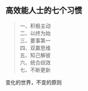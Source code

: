 ## 高效能人士的七个习惯
> 一、积极主动  
> 二、以终为始  
> 三、要事第一  
> 四、双赢思维  
> 五、知己解彼  
> 六、统合综效  
> 七、不断更新  

变化的世界，不变的原则